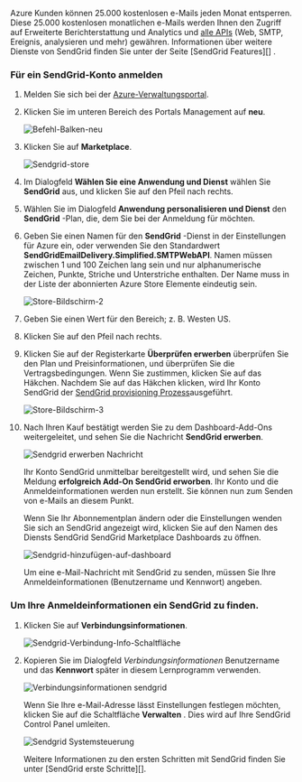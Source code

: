 Azure Kunden können 25.000 kostenlosen e-Mails jeden Monat entsperren. Diese 25.000 kostenlosen monatlichen e-Mails werden Ihnen den Zugriff auf Erweiterte Berichterstattung und Analytics und [alle APIs][] (Web, SMTP, Ereignis, analysieren und mehr) gewähren. Informationen über weitere Dienste von SendGrid finden Sie unter der Seite [SendGrid Features][] .

### <a name="to-sign-up-for-a-sendgrid-account"></a>Für ein SendGrid-Konto anmelden

1. Melden Sie sich bei der [Azure-Verwaltungsportal][].

2. Klicken Sie im unteren Bereich des Portals Management auf **neu**.

    ![Befehl-Balken-neu][command-bar-new]

3. Klicken Sie auf **Marketplace**.

    ![Sendgrid-store][sendgrid-store]

4. Im Dialogfeld **Wählen Sie eine Anwendung und Dienst** wählen Sie **SendGrid** aus, und klicken Sie auf den Pfeil nach rechts.

5. Wählen Sie im Dialogfeld **Anwendung personalisieren und Dienst** den **SendGrid** -Plan, die, dem Sie bei der Anmeldung für möchten.

6. Geben Sie einen Namen für den **SendGrid** -Dienst in der Einstellungen für Azure ein, oder verwenden Sie den Standardwert **SendGridEmailDelivery.Simplified.SMTPWebAPI**. Namen müssen zwischen 1 und 100 Zeichen lang sein und nur alphanumerische Zeichen, Punkte, Striche und Unterstriche enthalten. Der Name muss in der Liste der abonnierten Azure Store Elemente eindeutig sein.

    ![Store-Bildschirm-2][store-screen-2]

7. Geben Sie einen Wert für den Bereich; z. B. Westen US.

8. Klicken Sie auf den Pfeil nach rechts.

9. Klicken Sie auf der Registerkarte **Überprüfen erwerben** überprüfen Sie den Plan und Preisinformationen, und überprüfen Sie die Vertragsbedingungen. Wenn Sie zustimmen, klicken Sie auf das Häkchen. Nachdem Sie auf das Häkchen klicken, wird Ihr Konto SendGrid der [SendGrid provisioning Prozess]ausgeführt.

    ![Store-Bildschirm-3][store-screen-3]

10. Nach Ihren Kauf bestätigt werden Sie zu dem Dashboard-Add-Ons weitergeleitet, und sehen Sie die Nachricht **SendGrid erwerben**.

    ![Sendgrid erwerben Nachricht][sendgrid-purchasing-message]

    Ihr Konto SendGrid unmittelbar bereitgestellt wird, und sehen Sie die Meldung **erfolgreich Add-On SendGrid erworben**. Ihr Konto und die Anmeldeinformationen werden nun erstellt. Sie können nun zum Senden von e-Mails an diesem Punkt. 

    Wenn Sie Ihr Abonnementplan ändern oder die Einstellungen wenden Sie sich an SendGrid angezeigt wird, klicken Sie auf den Namen des Diensts SendGrid SendGrid Marketplace Dashboards zu öffnen. 

    ![Sendgrid-hinzufügen-auf-dashboard][sendgrid-add-on-dashboard]

    Um eine e-Mail-Nachricht mit SendGrid zu senden, müssen Sie Ihre Anmeldeinformationen (Benutzername und Kennwort) angeben.

### <a name="to-find-your-sendgrid-credentials"></a>Um Ihre Anmeldeinformationen ein SendGrid zu finden. ###

1. Klicken Sie auf **Verbindungsinformationen**.

    ![Sendgrid-Verbindung-Info-Schaltfläche][sendgrid-connection-info-button]

2. Kopieren Sie im Dialogfeld *Verbindungsinformationen* Benutzername und das **Kennwort** später in diesem Lernprogramm verwenden.

    ![Verbindungsinformationen sendgrid][sendgrid-connection-info]

    Wenn Sie Ihre e-Mail-Adresse lässt Einstellungen festlegen möchten, klicken Sie auf die Schaltfläche **Verwalten** . Dies wird auf Ihre SendGrid Control Panel umleiten. 

    ![Sendgrid Systemsteuerung][sendgrid-control-panel]

    Weitere Informationen zu den ersten Schritten mit SendGrid finden Sie unter [SendGrid erste Schritte][].

<!--images-->

[command-bar-new]: ./media/sendgrid-sign-up/sendgrid_BAR_NEW.PNG
[sendgrid-store]: ./media/sendgrid-sign-up/sendgrid_offerings_store.png
[store-screen-2]: ./media/sendgrid-sign-up/sendgrid_store_scrn2.png
[store-screen-3]: ./media/sendgrid-sign-up/sendgrid_store_scrn3.png
[sendgrid-purchasing-message]: ./media/sendgrid-sign-up/sendgrid_purchasing_message.png
[sendgrid-add-on-dashboard]: ./media/sendgrid-sign-up/sendgrid_add-on_dashboard.png
[sendgrid-connection-info]: ./media/sendgrid-sign-up/sendgrid_connection_info.png
[sendgrid-connection-info-button]: ./media/sendgrid-sign-up/sendgrid_connection_info_button.png
[sendgrid-control-panel]: ./media/sendgrid-sign-up/sendgrid_control_panel.png

<!--Links-->

[SendGrid Funktionen]: http://sendgrid.com/features
[Azure-Verwaltungsportal]: https://manage.windowsazure.com
[Erste Schritte SendGrid]: http://sendgrid.com/docs
[SendGrid Provisioning Prozess]: https://support.sendgrid.com/hc/articles/200181628-Why-is-my-account-being-provisioned-
[alle APIs]: https://sendgrid.com/docs/API_Reference/index.html

